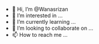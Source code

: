 - 👋 Hi, I’m @Wanasrizan
- 👀 I’m interested in ...
- 🌱 I’m currently learning ...
- 💞️ I’m looking to collaborate on ...
- 📫 How to reach me ...

<!---
Wanasrizan/Wanasrizan is a ✨ special ✨ repository because its `README.md` (this file) appears on your GitHub profile.
You can click the Preview link to take a look at your changes.
--->

